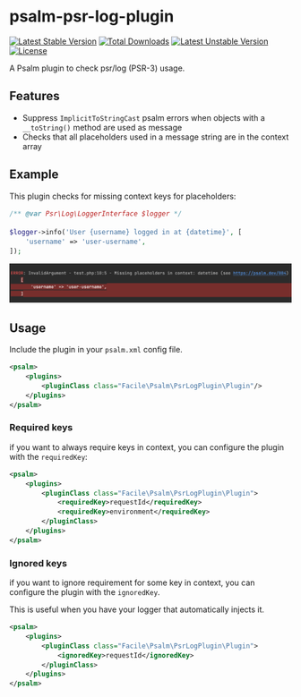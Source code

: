 # psalm-psr-log-plugin

[![Latest Stable Version](http://poser.pugx.org/facile-it/psalm-psr-log-plugin/v)](https://packagist.org/packages/facile-it/psalm-psr-log-plugin)
[![Total Downloads](http://poser.pugx.org/facile-it/psalm-psr-log-plugin/downloads)](https://packagist.org/packages/facile-it/psalm-psr-log-plugin)
[![Latest Unstable Version](http://poser.pugx.org/facile-it/psalm-psr-log-plugin/v/unstable)](https://packagist.org/packages/facile-it/psalm-psr-log-plugin)
[![License](http://poser.pugx.org/facile-it/psalm-psr-log-plugin/license)](https://packagist.org/packages/facile-it/psalm-psr-log-plugin)


A Psalm plugin to check psr/log (PSR-3) usage.

## Features

- Suppress `ImplicitToStringCast` psalm errors when objects with a `__toString()` method are used as message
- Checks that all placeholders used in a message string are in the context array

## Example

This plugin checks for missing context keys for placeholders:

```php
/** @var Psr\Log\LoggerInterface $logger */

$logger->info('User {username} logged in at {datetime}', [
    'username' => 'user-username',
]);
```

![Psalm Error Screenshot](https://raw.githubusercontent.com/facile-it/psalm-psr-log-plugin/master/docs/images/psalm_error1.png)

## Usage

Include the plugin in your `psalm.xml` config file.

```xml
<psalm>
    <plugins>
        <pluginClass class="Facile\Psalm\PsrLogPlugin\Plugin"/>
    </plugins>
</psalm>
```

### Required keys

if you want to always require keys in context, you can configure the plugin with the `requiredKey`:

```xml
<psalm>
    <plugins>
        <pluginClass class="Facile\Psalm\PsrLogPlugin\Plugin">
            <requiredKey>requestId</requiredKey>
            <requiredKey>environment</requiredKey>
        </pluginClass>
    </plugins>
</psalm>
```

### Ignored keys

if you want to ignore requirement for some key in context, you can configure the plugin with the `ignoredKey`.

This is useful when you have your logger that automatically injects it.

```xml
<psalm>
    <plugins>
        <pluginClass class="Facile\Psalm\PsrLogPlugin\Plugin">
            <ignoredKey>requestId</ignoredKey>
        </pluginClass>
    </plugins>
</psalm>
```

